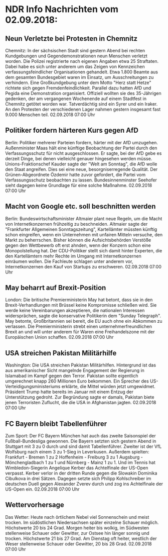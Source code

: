# NDR Info Nachrichten vom 02.09.2018:


## Neun Verletzte bei Protesten in Chemnitz
Chemnitz: In der sächsischen Stadt sind gestern Abend bei rechten Kundgebungen und Gegendemonstrationen neun Menschen verletzt worden. Die Polizei registrierte nach eigenen Angaben etwa 25 Straftaten. Dabei habe es sich unter anderem um das Zeigen von Kennzeichen verfassungsfeindlicher Organisationen gehandelt. Etwa 1.800 Beamte aus dem gesamten Bundesgebiet waren im Einsatz, um Ausschreitungen zu verhindern. Eine Großkundgebung unter dem Motto "Herz statt Hetze" richtete sich gegen Fremdenfeindlichkeit. Parallel dazu hatten AfD und Pegida eine Demonstration organisiert. Offiziell wollten sie des 35-Jährigen gedenken, der am vergangenen Wochenende auf einem Stadtfest in Chemnitz getötet worden war. Tatverdächtig sind ein Syrer und ein Iraker. An den Protesten der verschiedenen Lager nahmen gestern insgesamt fast 9.000 Menschen teil. 02.09.2018 07:00 Uhr 

## Politiker fordern härteren Kurs gegen AfD
Berlin: Politiker mehrerer Parteien fordern, härter mit der AfD umzugehen. Außenminister Maas hält eine künftige Beobachtung der Partei durch den Verfassungsschutz für nicht ausgeschlossen. Er sagte, bei der AfD gebe es derzeit Dinge, bei denen vielleicht genauer hingesehen werden müsse. Unions-Fraktionschef Kauder sagte der "Welt am Sonntag", die AfD wolle den Staat angreifen. Dies sei eine neue, besorgniserregende Qualität. Der Grünen-Abgeordnete Özdemir hatte zuvor gefordert, die Partei vom Verfassungsschutz beobachten zu lassen. Bundesinnenminster Seehofer sieht dagegen keine Grundlage für eine solche Maßnahme. 02.09.2018 07:00 Uhr 

## Macht von Google etc. soll beschnitten werden
Berlin: Bundeswirtschaftsminister Altmaier plant neue Regeln, um die Macht von Internetkonzernen frühzeitig zu beschneiden. Altmaier sagte der "Frankfurter Allgemeinen Sonntagszeitung", Kartellämter müssten künftig schon eingreifen, wenn ein Unternehmen mit unfairen Mitteln versuche, den Markt zu beherrschen. Bisher können die Aufsichtsbehörden Verstöße gegen den Wettbewerb oft erst ahnden, wenn der Konzern schon eine Monopolstellung hat. Der CDU-Politiker stellt sich damit hinter Experten, die den Kartellämtern mehr Rechte im Umgang mit Internetkonzernen einräumen wollen. Die Fachleute schlagen unter anderem vor, Internetkonzernen den Kauf von Startups zu erschweren. 02.09.2018 07:00 Uhr 

## May beharrt auf Brexit-Position
London: Die britische Premierministerin May hat betont, dass sie in den Brexit-Verhandlungen mit Brüssel keine Kompromisse schließen wird. Sie werde keine Vereinbarungen akzeptieren, die nationalen Interessen widersprächen, sagte die konservative Politikerin dem "Sunday Telegraph". May betonte, Großbritannien sei bereit, die EU auch ohne ein Abkommen zu verlassen. Die Premierministerin strebt einen unternehmerfreundlichen Brexit an und will unter anderem für Waren eine Freihandelszone mit der Europäischen Union schaffen. 02.09.2018 07:00 Uhr 

## USA streichen Pakistan Militärhilfe
Washington: Die USA streichen Pakistan Militärhilfen. Hintergrund ist das aus amerikanischer Sicht mangelnde Engagement der Regierung in Islamabad im Kampf gegen den Terror. Pakistan sollte eigentlich umgerechnet knapp 260 Millionen Euro bekommen. Ein Sprecher des US-Verteidigungsministeriums erklärte, die Mittel würden jetzt umgewidmet. Präsident Trump hatte bereits im Januar mit einem Entzug der Unterstützung gedroht. Zur Begründung sagte er damals, Pakistan biete jenen Terroristen Zuflucht, die die USA in Afghanistan jagten. 02.09.2018 07:00 Uhr 

## FC Bayern bleibt Tabellenführer
Zum Sport: Der FC Bayern München hat auch das zweite Saisonspiel der Fußball-Bundesliga gewonnen. Die Bayern setzten sich gestern Abend in Stuttgart mit 3 zu 0 durch und sind damit Tabellenführer. Zweiter ist der VfL Wolfsburg nach einem 3 zu 1-Sieg in Leverkusen. Außerdem spielten:
Frankfurt - Bremen 1 zu 2
Hoffenheim - Freiburg 3 zu 1
Augsburg - Mönchengladbach 1 zu 1
und Nürnberg - Mainz 1 zu 1.
Und im Tennis hat Wimbledon-Siegerin Angelique Kerber das Achtelfinale der US-Open verpasst. Kerber verlor in der dritten Runde gegen die Slowakin Dominika Cibulkova in drei Sätzen. Dagegen setzte sich Philipp Kohlschreiber im deutschen Duell gegen Alexander Zverev durch und zog ins Achtelfinale der US-Open ein. 02.09.2018 07:00 Uhr 

## Wettervorhersage
Das Wetter: Heute nach örtlichem Nebel viel Sonnenschein und meist trocken. Im südöstlichen Niedersachsen später einzelne Schauer möglich. Höchstwerte 20 bis 24 Grad. Morgen heiter bis wolkig, im Südwesten stellenweise Schauer oder Gewitter, zur Ostsee hin länger sonnig und trocken. Höchstwerte 21 bis 27 Grad. Am Dienstag oft heiter, westlich der Weser stellenweise Schauer oder Gewitter, 20 bis 28 Grad. 02.09.2018 07:00 Uhr 
